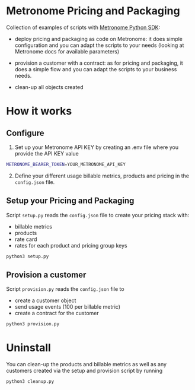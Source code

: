 # Metronome Pricing and Packaging

Collection of examples of scripts with [Metronome Python SDK](https://github.com/Metronome-Industries/metronome-python):
- deploy pricing and packaging as code on Metronome: it does simple configuration and you can adapt the scripts to your needs (looking at Metronome docs for available parameters)

- provision a customer with a contract: as for pricing and packaging, it does a simple flow and you can adapt the scripts to your business needs.

- clean-up all objects created

# How it works

## Configure
1. Set up your Metronome API KEY by creating an .env file where you provide the API KEY value

```bash
METRONOME_BEARER_TOKEN=YOUR_METRONOME_API_KEY
```

2. Define your different usage billable metrics, products and pricing in the `config.json` file.


## Setup your Pricing and Packaging
Script `setup.py` reads the `config.json` file to create your pricing stack with:
- billable metrics
- products
- rate card
- rates for each product and pricing group keys

```bash
python3 setup.py
```

## Provision a customer 
Script `provision.py` reads the `config.json` file to 
- create a customer object 
- send usage events (100 per billable metric)
- create a contract for the customer 

```bash
python3 provision.py
```

# Uninstall
You can clean-up the products and billable metrics as well as any customers created via the setup and provision script by running

```bash
python3 cleanup.py
```
